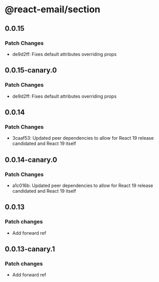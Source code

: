 # @react-email/section

## 0.0.15

### Patch Changes

- de9d2ff: Fixes default attributes overriding props

## 0.0.15-canary.0

### Patch Changes

- de9d2ff: Fixes default attributes overriding props

## 0.0.14

### Patch Changes

- 3caaf53: Updated peer dependencies to allow for React 19 release candidated and React 19 itself

## 0.0.14-canary.0

### Patch Changes

- a1c016b: Updated peer dependencies to allow for React 19 release candidated and React 19 itself

## 0.0.13

### Patch changes

- Add forward ref

## 0.0.13-canary.1

### Patch changes

- Add forward ref
